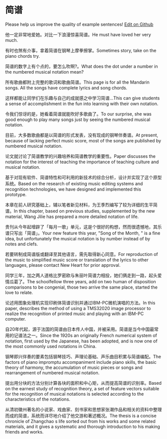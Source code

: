 # 简谱

Please help us improve the quality of example sentences! [Edit on Github](https://github.com/jiyushe/jiyu-example-sentence-source/blob/main/chinese/jianpu.md)

<p><span class="chinese">他一定非常地爱她。对比一下浪漫惊喜简谱。</span><span class="english">He must have loved her very much.</span></p>

<p><span class="chinese">有时也煞有介事，拿着简谱在钢琴上摩拳擦掌。</span><span class="english">Sometimes story, take on the piano chords try.</span></p>

<p><span class="chinese">简谱的数字上有个点的，要怎么吹啊?。</span><span class="english">What does the dot under a number in the numbered musical notation mean?</span></p>

<p><span class="chinese">所有歌曲都附上完整的歌词和歌曲简谱。</span><span class="english">This page is for all the Mandarin songs. All the songs have complete lyrics and song chords.</span></p>

<p><span class="chinese">这样都能让同学们在乐趣与自己的成就感之中学习简谱…</span><span class="english">This can give students a sense of accomplishment in the fun into learning with their own notation.</span></p>

<p><span class="chinese">令我们惊讶的是，她看着简谱就能吹好多歌曲了。</span><span class="english">To our surprise, she was good enough to play many songs just by seeing the numbered musical notation.</span></p>

<p><span class="chinese">目前，大多数歌曲都是以简谱的形式发表，没有现成的钢琴伴奏谱。</span><span class="english">At present, because of lacking perfect music score, most of the songs are published by numbered musical notation.</span></p>

<p><span class="chinese">论文就讨论了简谱教学的兴趣培养和简谱教学的重要性。</span><span class="english">Paper discusses the notation for the interest of teaching the importance of teaching culture and musical notation.</span></p>

<p><span class="chinese">基于对现有软件、简谱特性和可利用的新技术的综合分析，设计并实现了这个原型系统。</span><span class="english">Based on the research of existing music editing systems and recognition technologies, we have designed and implemented this prototype.</span></p>

<p><span class="chinese">本章在前人研究基础上，辅以笔者新见材料，为王季烈编写了较为详细的生平简谱。</span><span class="english">In this chapter, based on previous studies, supplemented by the new material, Wang Jilie has prepared a more detailed notation of life.</span></p>

<p><span class="chinese">贵刊从今年起增辟了「每月一歌」单元，这是个很好的构想，然而很遗憾地，其乐谱只写出「简谱」。</span><span class="english">Your new feature this year, "Song of the Month, " is a fine idea, but unfortunately the musical notation is by number instead of by notes and clefs.</span></p>

<p><span class="chinese">若要转制成简谱版或翻译至其他语言，需先取得新心同意。</span><span class="english">For reproduction of the music to simplified music score or translation of the lyrics to other languages, please contact New Heart for prior approval.</span></p>

<p><span class="chinese">同学三年，加之两人道格比罗密欧与朱丽叶简谱力相投，她们俩走到一路，起头爱情瓜葛了。</span><span class="english">The schoolfellow three years, add on two human of disposition comparisons to be congenial, those two arrive the same place, started the love to relate.</span></p>

<p><span class="chinese">论述用图象处理机实现印刷体简谱识别并通过IBM-PC微机演唱的方法。</span><span class="english">In this paper, describes the method of using a TMS32020 image processor to realize the recognition of printed music and playing with an IBM-PC computer.</span></p>

<p><span class="chinese">自20年代起，源于法国的简谱由日本传人中国，并被采用。简谱是当今中国最常用的记谱法之一。</span><span class="english">Since the 1920s an originally French numerical system of notation, first used by the Japanese, has been adopted, and is now one of the most commonly used notations in China.</span></p>

<p><span class="chinese">钢琴即兴伴奏的要素包括钢琴技巧、声理论基础、声乐曲目积累与简谱编配。</span><span class="english">The factors of piano impromptu accompaniment include piano skills, the basic theory of harmony, the accumulation of music pieces or songs and rearrangement of numbered musical notation.</span></p>

<p><span class="chinese">提出用分块的方法分别计算各块的面积和中心矩，从而提高简谱的识别率。</span><span class="english">Based on the earnest study of recognition theory, a set of feature vectors suitable for the recognition of musical notations is selected according to the characteristics of the notations.</span></p>

<p><span class="chinese">从清初徽州著名的小说家、戏曲家、刻书家和思想家张潮作品和相关的资料中整理而成的简谱，系统而详尽地介绍了他交游和著述概况。</span><span class="english">The thesis is a concise chronicle of Zhangchao s life sorted out from his works and some related materials, and it gives a systematic and thorough introduction to his making friends and works.</span></p>

